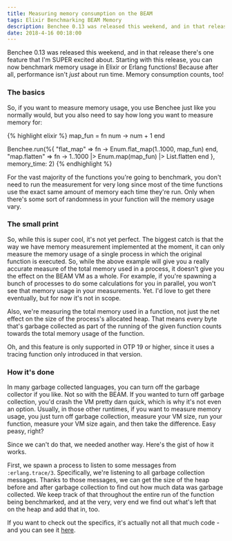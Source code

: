 ```yaml
---
title: Measuring memory consumption on the BEAM 
tags: Elixir Benchmarking BEAM Memory 
description: Benchee 0.13 was released this weekend, and in that release there's one feature that I'm SUPER excited about. Starting with this release, you can now benchmark memory usage in Elixir or Erlang functions!
date: 2018-4-16 00:18:00
---
```


Benchee 0.13 was released this weekend, and in that release there's one feature
that I'm SUPER excited about. Starting with this release, you can now benchmark
memory usage in Elixir or Erlang functions! Because after all, performance isn't
_just_ about run time. Memory consumption counts, too!

### The basics

So, if you want to measure memory usage, you use Benchee just like you normally
would, but you also need to say how long you want to measure memory for:

{% highlight elixir %}
map_fun = fn num -> num + 1 end

Benchee.run(%{
  "flat_map"    => fn -> Enum.flat_map(1..1000, map_fun) end,
  "map.flatten" => fn -> 1..1000 |> Enum.map(map_fun) |> List.flatten end
}, memory_time: 2)
{% endhighlight %}

For the vast majority of the functions you're going to benchmark, you don't need
to run the measurement for very long since most of the time functions use the
exact same amount of memory each time they're run. Only when there's some sort
of randomness in your function will the memory usage vary.

### The small print

So, while this is super cool, it's not yet perfect. The biggest catch is that
the way we have memory measurement implemented at the moment, it can only
measure the memory usage of a single process in which the original function is
executed. So, while the above example will give you a really accurate measure of
the total memory used in a process, it doesn't give you the effect on the BEAM
VM as a whole. For example, if you're spawning a bunch of processes to do some
calculations for you in parallel, you won't see that memory usage in your
measurements. Yet. I'd love to get there eventually, but for now it's not in
scope.

Also, we're measuring the total memory used in a function, not just the net
effect on the size of the process's allocated heap. That means every byte that's
garbage collected as part of the running of the given function counts towards
the total memory usage of the function.

Oh, and this feature is only supported in OTP 19 or higher, since it uses a
tracing function only introduced in that version.

### How it's done

In many garbage collected languages, you can turn off the garbage collector if
you like. Not so with the BEAM. If you wanted to turn off garbage collection,
you'd crash the VM pretty darn quick, which is why it's not even an option.
Usually, in those other runtimes, if you want to measure memory usage, you just
turn off garbage collection, measure your VM size, run your function, measure
your VM size again, and then take the difference. Easy peasy, right?

Since we can't do that, we needed another way. Here's the gist of how it works.

First, we spawn a process to listen to some messages from `:erlang.trace/3`.
Specifically, we're listening to all garbage collection messages. Thanks to
those messages, we can get the size of the heap before and after garbage
collection to find out how much data was garbage collected. We keep track of
that throughout the entire run of the function being benchmarked, and at the
very, very end we find out what's left that on the heap and add that in, too. 

If you want to check out the specifics, it's actually not all that much code -
and you can see it [here](https://github.com/PragTob/benchee/blob/master/lib/benchee/benchmark/measure/memory.ex).
